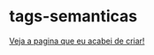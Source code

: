 # tags-semanticas
[Veja a pagina que eu acabei de criar!](https://jordanea-statute.github.io/tags-semanticas/)
